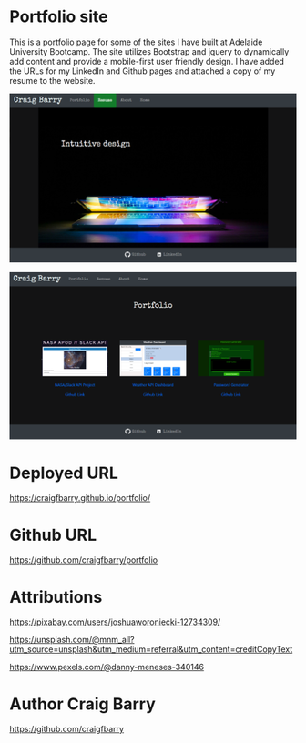 # Portfolio site


This is a portfolio page for some of the sites I have built at Adelaide University Bootcamp.
The site utilizes Bootstrap and jquery to dynamically add content and provide a mobile-first user friendly design. I have added the URLs for my LinkedIn and Github pages and attached a copy of my resume to the website.

![Homepage screenshot](./assets/homepage.png)

![Portfolio screenshot](./assets/portfolio.png)


# Deployed URL
https://craigfbarry.github.io/portfolio/

# Github URL
https://github.com/craigfbarry/portfolio


# Attributions

https://pixabay.com/users/joshuaworoniecki-12734309/

https://unsplash.com/@mnm_all?utm_source=unsplash&utm_medium=referral&utm_content=creditCopyText

https://www.pexels.com/@danny-meneses-340146

# Author Craig Barry

https://github.com/craigfbarry
